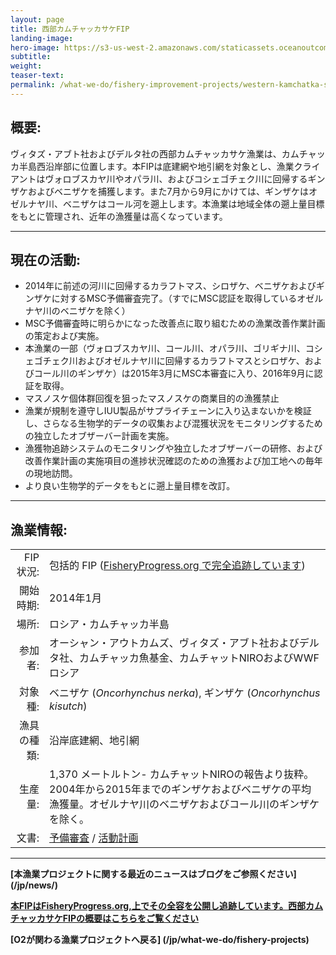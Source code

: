 ```yaml
---
layout: page 
title: 西部カムチャッカサケFIP
landing-image:
hero-image: https://s3-us-west-2.amazonaws.com/staticassets.oceanoutcomes.org/news+and+analysis/hero+images/west-kam-comment-period-hero.jpg
subtitle:
weight: 
teaser-text:
permalink: /what-we-do/fishery-improvement-projects/western-kamchatka-salmon
---
```

<h2>概要:</h2>

ヴィタズ・アブト社およびデルタ社の西部カムチャッカサケ漁業は、カムチャッカ半島西沿岸部に位置します。本FIPは底建網や地引網を対象とし、漁業クライアントはヴォロブスカヤ川やオパラ川、およびコシェゴチェク川に回帰するギンザケおよびベニザケを捕獲します。また7月から9月にかけては、ギンザケはオゼルナヤ川、ベニザケはコール河を遡上します。本漁業は地域全体の遡上量目標をもとに管理され、近年の漁獲量は高くなっています。

---

<h2>現在の活動:</h2>

* 2014年に前述の河川に回帰するカラフトマス、シロザケ、ベニザケおよびギンザケに対するMSC予備審査完了。（すでにMSC認証を取得しているオゼルナヤ川のベニザケを除く） 
* MSC予備審査時に明らかになった改善点に取り組むための漁業改善作業計画の策定および実施。
* 本漁業の一部（ヴォロブスカヤ川、コール川、オパラ川、ゴリギナ川、コシェゴチェク川およびオゼルナヤ川に回帰するカラフトマスとシロザケ、およびコール川のギンザケ）は2015年3月にMSC本審査に入り、2016年9月に認証を取得。
* マスノスケ個体群回復を狙ったマスノスケの商業目的の漁獲禁止
* 漁業が規制を遵守しIUU製品がサプライチェーンに入り込まないかを検証し、さらなる生物学的データの収集および混獲状況をモニタリングするための独立したオブザーバー計画を実施。
* 漁獲物追跡システムのモニタリングや独立したオブザーバーの研修、および改善作業計画の実施項目の進捗状況確認のための漁獲および加工地への毎年の現地訪問。
* より良い生物学的データをもとに遡上量目標を改訂。

---

<h2>漁業情報:</h2>

|||
| ---: | --- |
| FIP 状況: | 包括的 FIP (<a href="http://fisheryprogress.org/fip-profile/western-kamchatka-salmon-beach-seinetrap-net" target="_blank">FisheryProgress.org で完全追跡しています</a>) |
| 開始時期: | 2014年1月 |
| 場所: | ロシア・カムチャッカ半島 |
| 参加者: | オーシャン・アウトカムズ、ヴィタズ・アブト社およびデルタ社、カムチャッカ魚基金、カムチャットNIROおよびWWFロシア |
| 対象種: | ベニザケ (*Oncorhynchus nerka*), ギンザケ (*Oncorhynchus kisutch*) |
| 漁具の種類: | 沿岸底建網、地引網 |
| 生産量: | 1,370 メートルトン- カムチャットNIROの報告より抜粋。2004年から2015年までのギンザケおよびベニザケの平均漁獲量。オゼルナヤ川のベニザケおよびコール川のギンザケを除く。|
| 文書: | <a href="https://s3-us-west-2.amazonaws.com/staticassets.oceanoutcomes.org/supporting+documents/Fishery+Project+Resources/WestKamPreassessment2014.pdf" target="_blank">予備審査</a> / <a href="https://s3-us-west-2.amazonaws.com/staticassets.oceanoutcomes.org/supporting+documents/Fishery+Project+Resources/WestKamWorkplan2016.pdf" target="_blank">活動計画</a> |

---

**[本漁業プロジェクトに関する最近のニュースはブログをご参照ください] (/jp/news/)**

<a href="http://fisheryprogress.org/fip-profile/western-kamchatka-salmon-beach-seinetrap-net" target="_blank">**本FIPはFisheryProgress.org,上でその全容を公開し追跡しています。西部カムチャッカサケFIPの概要はこちらをご覧ください**</a>

**[O2が関わる漁業プロジェクトへ戻る] (/jp/what-we-do/fishery-projects)** 
